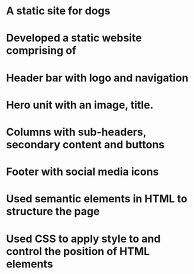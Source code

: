 # A static site for dogs 
# Developed a static website comprising of
# Header bar with logo and navigation
# Hero unit with an image, title.
# Columns with sub-headers, secondary content and buttons
# Footer with social media icons
# Used semantic elements in HTML to structure the page
# Used CSS to apply style to and control the position of HTML elements 
